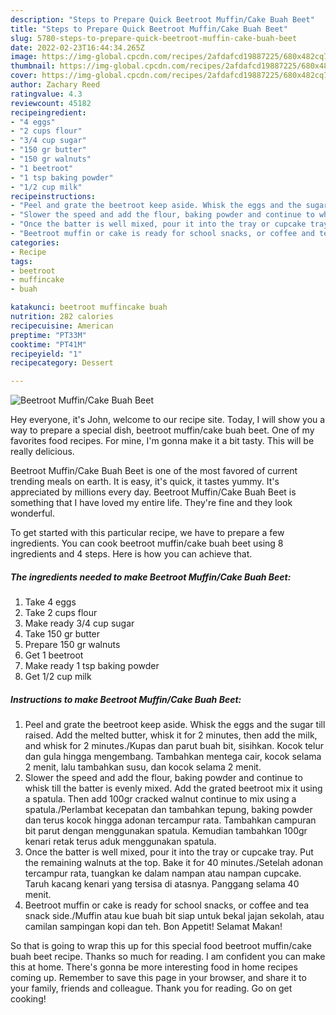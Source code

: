 ```yaml
---
description: "Steps to Prepare Quick Beetroot Muffin/Cake Buah Beet"
title: "Steps to Prepare Quick Beetroot Muffin/Cake Buah Beet"
slug: 5780-steps-to-prepare-quick-beetroot-muffin-cake-buah-beet
date: 2022-02-23T16:44:34.265Z
image: https://img-global.cpcdn.com/recipes/2afdafcd19887225/680x482cq70/beetroot-muffincake-buah-beet-recipe-main-photo.jpg
thumbnail: https://img-global.cpcdn.com/recipes/2afdafcd19887225/680x482cq70/beetroot-muffincake-buah-beet-recipe-main-photo.jpg
cover: https://img-global.cpcdn.com/recipes/2afdafcd19887225/680x482cq70/beetroot-muffincake-buah-beet-recipe-main-photo.jpg
author: Zachary Reed
ratingvalue: 4.3
reviewcount: 45182
recipeingredient:
- "4 eggs"
- "2 cups flour"
- "3/4 cup sugar"
- "150 gr butter"
- "150 gr walnuts"
- "1 beetroot"
- "1 tsp baking powder"
- "1/2 cup milk"
recipeinstructions:
- "Peel and grate the beetroot keep aside. Whisk the eggs and the sugar till raised. Add the melted butter, whisk it for 2 minutes, then add the milk, and whisk for 2 minutes./Kupas dan parut buah bit, sisihkan. Kocok telur dan gula hingga mengembang. Tambahkan mentega cair, kocok selama 2 menit, lalu tambahkan susu, dan kocok selama 2 menit."
- "Slower the speed and add the flour, baking powder and continue to whisk till the batter is evenly mixed. Add the grated beetroot mix it using a spatula. Then add 100gr cracked walnut continue to mix using a spatula./Perlambat kecepatan dan tambahkan tepung, baking powder dan terus kocok hingga adonan tercampur rata. Tambahkan campuran bit parut dengan menggunakan spatula. Kemudian tambahkan 100gr kenari retak terus aduk menggunakan spatula."
- "Once the batter is well mixed, pour it into the tray or cupcake tray. Put the remaining walnuts at the top. Bake it for 40 minutes./Setelah adonan tercampur rata, tuangkan ke dalam nampan atau nampan cupcake. Taruh kacang kenari yang tersisa di atasnya. Panggang selama 40 menit."
- "Beetroot muffin or cake is ready for school snacks, or coffee and tea snack side./Muffin atau kue buah bit siap untuk bekal jajan sekolah, atau camilan sampingan kopi dan teh. Bon Appetit! Selamat Makan!"
categories:
- Recipe
tags:
- beetroot
- muffincake
- buah

katakunci: beetroot muffincake buah 
nutrition: 282 calories
recipecuisine: American
preptime: "PT33M"
cooktime: "PT41M"
recipeyield: "1"
recipecategory: Dessert

---
```



![Beetroot Muffin/Cake Buah Beet](https://img-global.cpcdn.com/recipes/2afdafcd19887225/680x482cq70/beetroot-muffincake-buah-beet-recipe-main-photo.jpg)

Hey everyone, it's John, welcome to our recipe site. Today, I will show you a way to prepare a special dish, beetroot muffin/cake buah beet. One of my favorites food recipes. For mine, I'm gonna make it a bit tasty. This will be really delicious.



Beetroot Muffin/Cake Buah Beet is one of the most favored of current trending meals on earth. It is easy, it's quick, it tastes yummy. It's appreciated by millions every day. Beetroot Muffin/Cake Buah Beet is something that I have loved my entire life. They're fine and they look wonderful.


To get started with this particular recipe, we have to prepare a few ingredients. You can cook beetroot muffin/cake buah beet using 8 ingredients and 4 steps. Here is how you can achieve that.

<!--inarticleads1-->

##### The ingredients needed to make Beetroot Muffin/Cake Buah Beet:

1. Take 4 eggs
1. Take 2 cups flour
1. Make ready 3/4 cup sugar
1. Take 150 gr butter
1. Prepare 150 gr walnuts
1. Get 1 beetroot
1. Make ready 1 tsp baking powder
1. Get 1/2 cup milk




<!--inarticleads2-->

##### Instructions to make Beetroot Muffin/Cake Buah Beet:

1. Peel and grate the beetroot keep aside. Whisk the eggs and the sugar till raised. Add the melted butter, whisk it for 2 minutes, then add the milk, and whisk for 2 minutes./Kupas dan parut buah bit, sisihkan. Kocok telur dan gula hingga mengembang. Tambahkan mentega cair, kocok selama 2 menit, lalu tambahkan susu, dan kocok selama 2 menit.
1. Slower the speed and add the flour, baking powder and continue to whisk till the batter is evenly mixed. Add the grated beetroot mix it using a spatula. Then add 100gr cracked walnut continue to mix using a spatula./Perlambat kecepatan dan tambahkan tepung, baking powder dan terus kocok hingga adonan tercampur rata. Tambahkan campuran bit parut dengan menggunakan spatula. Kemudian tambahkan 100gr kenari retak terus aduk menggunakan spatula.
1. Once the batter is well mixed, pour it into the tray or cupcake tray. Put the remaining walnuts at the top. Bake it for 40 minutes./Setelah adonan tercampur rata, tuangkan ke dalam nampan atau nampan cupcake. Taruh kacang kenari yang tersisa di atasnya. Panggang selama 40 menit.
1. Beetroot muffin or cake is ready for school snacks, or coffee and tea snack side./Muffin atau kue buah bit siap untuk bekal jajan sekolah, atau camilan sampingan kopi dan teh. Bon Appetit! Selamat Makan!




So that is going to wrap this up for this special food beetroot muffin/cake buah beet recipe. Thanks so much for reading. I am confident you can make this at home. There's gonna be more interesting food in home recipes coming up. Remember to save this page in your browser, and share it to your family, friends and colleague. Thank you for reading. Go on get cooking!
